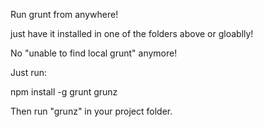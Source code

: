 Run grunt from anywhere!

just have it installed in one of the folders above or gloablly! 

No "unable to find local grunt" anymore!

Just run:

npm install -g grunt grunz

Then run "grunz" in your project folder.
